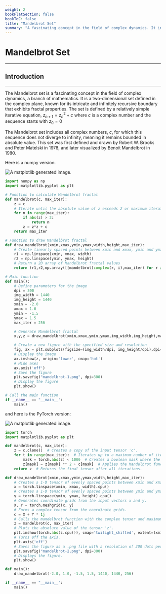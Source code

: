```yaml
---
weight: 2
bookFlatSection: false
bookToC: false
title: "Mandelbrot Set"
summary: "A fascinating concept in the field of complex dynamics. It includes all complex numbers, $c$, for which this sequence does not diverge to infinity."
---
```


<!--markdownlint-disable MD025 -->

# Mandelbrot Set

---

## Introduction

---

The Mandelbrot set is a fascinating concept in the field of complex dynamics, a branch of mathematics. It is a two-dimensional set defined in the complex plane, known for its intricate and infinitely recursive boundary that exhibits fractal properties. The set is defined by a relatively simple iterative equation, $z_{n+1} = z_{n}^2 + c$ where $c$ is a complex number and the sequence starts with $z_0 = 0$

The Mandelbrot set includes all complex numbers, $c$, for which this sequence does not diverge to infinity, meaning it remains bounded in absolute value. This set was first defined and drawn by Robert W. Brooks and Peter Matelski in 1978, and later visualized by Benoit Mandelbrot in 1980.

Here is a numpy version.

![A matplotlib generated image.](/images/math/mandelbrot-1.png)

```python
import numpy as np
import matplotlib.pyplot as plt

# Function to calculate Mandelbrot fractal
def mandelbrot(c, max_iter):
    z = c
    # Iterate until the absolute value of z exceeds 2 or maximum iterations reached
    for n in range(max_iter):
        if abs(z) > 2:
            return n
        z = z*z + c
    return max_iter

# Function to draw Mandelbrot fractal
def draw_mandelbrot(xmin,xmax,ymin,ymax,width,height,max_iter):
    # Create linearly spaced points between xmin and xmax, ymin and ymax
    r1 = np.linspace(xmin, xmax, width)
    r2 = np.linspace(ymin, ymax, height)
    # Return a 2D array of Mandelbrot fractal values
    return (r1,r2,np.array([[mandelbrot(complex(r, i),max_iter) for r in r1] for i in r2]))

# Main function
def main():
    # Define parameters for the image
    dpi = 300
    img_width = 1440
    img_height = 1440
    xmin = -2.0
    xmax = 1.0
    ymin = -1.5
    ymax = 1.5
    max_iter = 256

    # Generate Mandelbrot fractal
    x,y,z = draw_mandelbrot(xmin,xmax,ymin,ymax,img_width,img_height,max_iter)

    # Create a new figure with the specified size and resolution
    fig, ax = plt.subplots(figsize=(img_width/dpi, img_height/dpi),dpi=dpi)
    # Display the image
    ax.imshow(z, origin='lower', cmap='hot')
    # Hide axes
    ax.axis('off')
    # Save the figure
    plt.savefig("mandelbrot-1.png", dpi=300)
    # Display the figure
    plt.show()

# Call the main function
if __name__ == "__main__":
    main()
```

and here is the PyTorch version:

![A matplotlib generated image.](/images/math/mandelbrot-2.png)

```python
import torch
import matplotlib.pyplot as plt

def mandelbrot(c, max_iter):
    z = c.clone()  # Creates a copy of the input tensor 'c'.
    for t in range(max_iter):  # Iterates up to a maximum number of iterations.
        mask = torch.abs(z) < 1000  # Creates a boolean mask where the condition holds.
        z[mask] = z[mask] ** 2 + c[mask]  # Applies the Mandelbrot function to elements where the mask is True.
    return z  # Returns the final tensor after all iterations.

def draw_mandelbrot(xmin,xmax,ymin,ymax,width,height,max_iter):
    # Creates a 1-D tensor of evenly spaced points between xmin and xmax.
    x = torch.linspace(xmin, xmax, width).cpu()
    # Creates a 1-D tensor of evenly spaced points between ymin and ymax.
    y = torch.linspace(ymin, ymax, height).cpu()
    # Generates coordinate grids from the input vectors x and y.
    X, Y = torch.meshgrid(x, y)
    # Forms a complex tensor from the coordinate grids.
    c = X + Y * 1j
    # Calls the mandelbrot function with the complex tensor and maximum iterations.
    z = mandelbrot(c, max_iter)
    # Plots the absolute value of the tensor 'z'.
    plt.imshow(torch.abs(z.cpu()), cmap='twilight_shifted', extent=(xmin, xmax, ymin, ymax))
    # Turns off the axis.
    plt.axis('off')
    # Saves the figure as a .png file with a resolution of 300 dots per inch.
    plt.savefig("mandelbrot-2.png", dpi=300)
    # Displays the figure.
    plt.show()

def main():
    draw_mandelbrot(-2.0, 1.0, -1.5, 1.5, 1440, 1440, 256)

if __name__ == "__main__":
    main()
```
